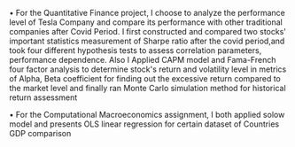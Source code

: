 
•	For the Quantitative Finance project, I choose to analyze the performance level of Tesla Company and compare its performance with other traditional companies after Covid Period. I first constructed and compared two stocks' important statistics measurement of Sharpe ratio after the covid period,and took four different hypothesis tests to assess correlation parameters, performance dependence. Also I Applied CAPM model and Fama-French four factor analysis to determine stock's return and volatility level in metrics of Alpha, Beta coefficient for finding out the excessive return compared to the market level and finally ran Monte Carlo simulation method for historical return assessment


•	For the Computational Macroeconomics assignment, I both applied solow model and presents OLS linear regression for certain dataset of Countries GDP comparison

